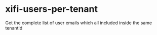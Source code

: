 xifi-users-per-tenant
=====================

Get the complete list of user emails which all included inside the same tenantId 
